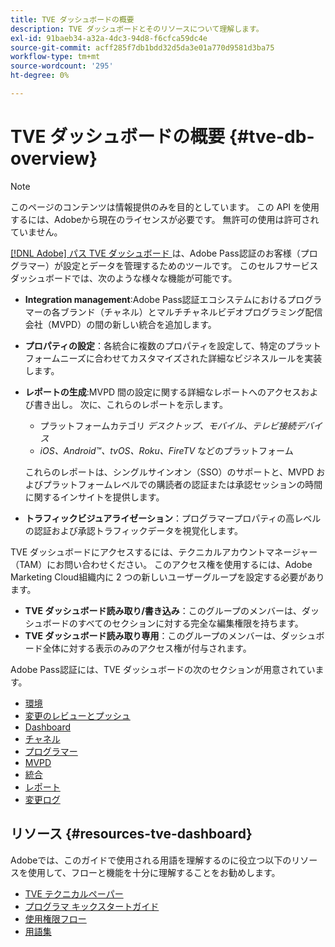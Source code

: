 ```yaml
---
title: TVE ダッシュボードの概要
description: TVE ダッシュボードとそのリソースについて理解します。
exl-id: 91baeb34-a32a-4dc3-94d8-f6cfca59dc4e
source-git-commit: acff285f7db1bdd32d5da3e01a770d9581d3ba75
workflow-type: tm+mt
source-wordcount: '295'
ht-degree: 0%

---
```


# TVE ダッシュボードの概要 {#tve-db-overview}

>[!NOTE]
>
>このページのコンテンツは情報提供のみを目的としています。 この API を使用するには、Adobeから現在のライセンスが必要です。 無許可の使用は許可されていません。

[[!DNL Adobe]  パス TVE ダッシュボード ](https://experience.adobe.com/pass/authentication) は、Adobe Pass認証のお客様（プログラマー）が設定とデータを管理するためのツールです。 このセルフサービスダッシュボードでは、次のような様々な機能が可能です。

* **Integration management**:Adobe Pass認証エコシステムにおけるプログラマーの各ブランド（チャネル）とマルチチャネルビデオプログラミング配信会社（MVPD）の間の新しい統合を追加します。

* **プロパティの設定**：各統合に複数のプロパティを設定して、特定のプラットフォームニーズに合わせてカスタマイズされた詳細なビジネスルールを実装します。

* **レポートの生成**:MVPD 間の設定に関する詳細なレポートへのアクセスおよび書き出し。 次に、これらのレポートを示します。
   * プラットフォームカテゴリ *デスクトップ、モバイル、テレビ接続デバイス*
   * *iOS、Android™、tvOS、Roku、FireTV* などのプラットフォーム

  これらのレポートは、シングルサインオン（SSO）のサポートと、MVPD およびプラットフォームレベルでの購読者の認証または承認セッションの時間に関するインサイトを提供します。

* **トラフィックビジュアライゼーション**：プログラマープロパティの高レベルの認証および承認トラフィックデータを視覚化します。

TVE ダッシュボードにアクセスするには、テクニカルアカウントマネージャー（TAM）にお問い合わせください。 このアクセス権を使用するには、Adobe Marketing Cloud組織内に 2 つの新しいユーザーグループを設定する必要があります。

* **TVE ダッシュボード読み取り/書き込み**：このグループのメンバーは、ダッシュボードのすべてのセクションに対する完全な編集権限を持ちます。
* **TVE ダッシュボード読み取り専用**：このグループのメンバーは、ダッシュボード全体に対する表示のみのアクセス権が付与されます。

Adobe Pass認証には、TVE ダッシュボードの次のセクションが用意されています。

* [環境](/help/authentication/tve-dashboard/new-tve-dashboard/tve-dashboard-environments.md)
* [変更のレビューとプッシュ](/help/authentication/tve-dashboard/new-tve-dashboard/tve-dashboard-review-push-changes.md)
* [Dashboard](/help/authentication/tve-dashboard/new-tve-dashboard/tve-dashboard-home.md)
* [チャネル](/help/authentication/tve-dashboard/new-tve-dashboard/tve-dashboard-channels.md)
* [プログラマー](/help/authentication/tve-dashboard/new-tve-dashboard/tve-dashboard-programmers.md)
* [MVPD](/help/authentication/tve-dashboard/new-tve-dashboard/tve-dashboard-mvpds.md)
* [統合](/help/authentication/tve-dashboard/new-tve-dashboard/tve-dashboard-integrations.md)
* [レポート](/help/authentication/tve-dashboard/new-tve-dashboard/tve-dashboard-reports.md)
* [変更ログ](/help/authentication/tve-dashboard/new-tve-dashboard/tve-dashboard-changes-log.md)

## リソース {#resources-tve-dashboard}

Adobeでは、このガイドで使用される用語を理解するのに役立つ以下のリソースを使用して、フローと機能を十分に理解することをお勧めします。

* [TVE テクニカルペーパー](/help/authentication/technical-paper.md)
* [プログラマ キックスタートガイド](/help/authentication/programmer-kickstart-guide.md)
* [使用権限フロー](/help/authentication/entitlement-flow.md)
* [用語集](/help/authentication/glossary.md)
